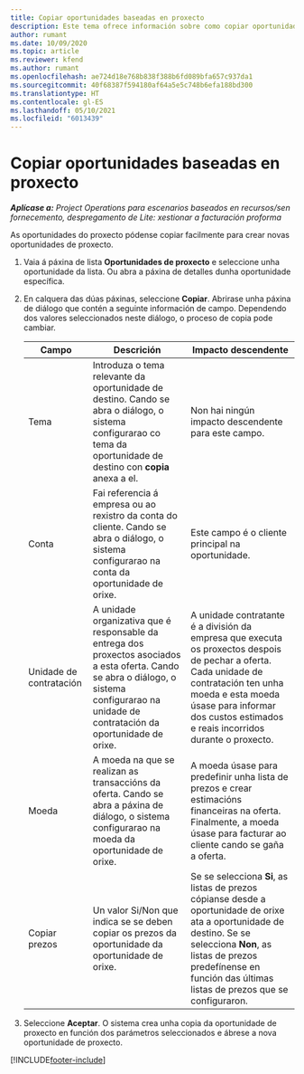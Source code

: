 ```yaml
---
title: Copiar oportunidades baseadas en proxecto
description: Este tema ofrece información sobre como copiar oportunidades baseadas en proxecto en Project Operations.
author: rumant
ms.date: 10/09/2020
ms.topic: article
ms.reviewer: kfend
ms.author: rumant
ms.openlocfilehash: ae724d18e768b838f388b6fd089bfa657c937da1
ms.sourcegitcommit: 40f68387f594180af64a5e5c748b6efa188bd300
ms.translationtype: HT
ms.contentlocale: gl-ES
ms.lasthandoff: 05/10/2021
ms.locfileid: "6013439"
---
```

# <a name="copy-project-based-opportunities"></a>Copiar oportunidades baseadas en proxecto

_**Aplícase a:** Project Operations para escenarios baseados en recursos/sen fornecemento, despregamento de Lite: xestionar a facturación proforma_


As oportunidades do proxecto pódense copiar facilmente para crear novas oportunidades de proxecto. 

1. Vaia á páxina de lista **Oportunidades de proxecto** e seleccione unha oportunidade da lista. Ou abra a páxina de detalles dunha oportunidade específica. 
2. En calquera das dúas páxinas, seleccione **Copiar**. Abrirase unha páxina de diálogo que contén a seguinte información de campo. Dependendo dos valores seleccionados neste diálogo, o proceso de copia pode cambiar.

    | **Campo** | **Descrición** | **Impacto descendente** |
    | --- | --- | --- |
    | Tema | Introduza o tema relevante da oportunidade de destino. Cando se abra o diálogo, o sistema configurarao co tema da oportunidade de destino con **copia** anexa a el. | Non hai ningún impacto descendente para este campo. |
    | Conta | Fai referencia á empresa ou ao rexistro da conta do cliente. Cando se abra o diálogo, o sistema configurarao na conta da oportunidade de orixe. | Este campo é o cliente principal na oportunidade. |
    | Unidade de contratación | A unidade organizativa que é responsable da entrega dos proxectos asociados a esta oferta. Cando se abra o diálogo, o sistema configurarao na unidade de contratación da oportunidade de orixe. | A unidade contratante é a división da empresa que executa os proxectos despois de pechar a oferta. Cada unidade de contratación ten unha moeda e esta moeda úsase para informar dos custos estimados e reais incorridos durante o proxecto. |
    | Moeda | A moeda na que se realizan as transaccións da oferta. Cando se abra a páxina de diálogo, o sistema configurarao na moeda da oportunidade de orixe. | A moeda úsase para predefinir unha lista de prezos e crear estimacións financeiras na oferta. Finalmente, a moeda úsase para facturar ao cliente cando se gaña a oferta. |
    | Copiar prezos | Un valor Si/Non que indica se se deben copiar os prezos da oportunidade da oportunidade de orixe. | Se se selecciona **Si**, as listas de prezos cópianse desde a oportunidade de orixe ata a oportunidade de destino. Se se selecciona **Non**, as listas de prezos predefínense en función das últimas listas de prezos que se configuraron. |

3. Seleccione **Aceptar**. O sistema crea unha copia da oportunidade de proxecto en función dos parámetros seleccionados e ábrese a nova oportunidade de proxecto.


[!INCLUDE[footer-include](../includes/footer-banner.md)]